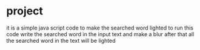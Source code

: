 # project
it is a simple java script code to make the searched word lighted
to run this code write the searched word in the input text and make a blur after that all the searched word in the text will be lighted
